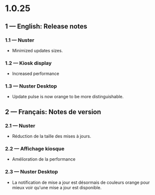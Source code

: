 # **1.0.25**

## **1 — English: Release notes**

### 1.1 — Nuster

- Minimized updates sizes.

### 1.2 — Kiosk display

- Increased performance

### 1.3 — Nuster Desktop

- Update pulse is now orange to be more distinguishable.

## **2 — Français: Notes de version**

### 2.1 — Nuster

- Réduction de la taille des mises à jours.

### 2.2 — Affichage kiosque

- Amélioration de la performance

### 2.3 — Nuster Desktop

- La notification de mise a jour est désormais de couleurs orange pour mieux voir qu'une mise a jour est disponible.
